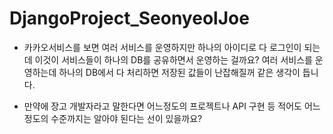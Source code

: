 # DjangoProject_SeonyeolJoe

- 카카오서비스를 보면 여러 서비스를 운영하지만 하나의 아이디로 다 로그인이 되는데 이것이 서비스들이 하나의 DB를 공유하면서 운영하는 걸까요? 여러 서비스를 운영하는데 하나의 DB에서 다 처리하면 저장된 값들이 난잡해질꺼 같은 생각이 듭니다.

- 만약에 장고 개발자라고 말한다면 어느정도의 프로젝트나 API 구현 등 적어도 어느정도의 수준까지는 알아야 된다는 선이 있을까요?
